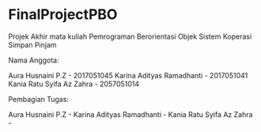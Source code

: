 # FinalProjectPBO

Projek Akhir mata kuliah Pemrograman Berorientasi Objek Sistem Koperasi Simpan Pinjam

Nama Anggota:

Aura Husnaini P.Z - 2017051045
Karina Adityas Ramadhanti - 2017051041
Kania Ratu Syifa Az Zahra - 2057051014

Pembagian Tugas:

Aura Husnaini P.Z - 
Karina Adityas Ramadhanti - 
Kania Ratu Syifa Az Zahra - 
